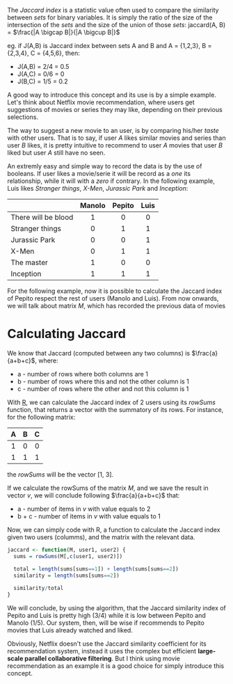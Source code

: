 The *Jaccard index* is a statistic value often used to compare the similarity between *sets* for binary variables. It is simply the ratio of the size of the intersection of the *sets* and the size of the union of those *sets*: jaccard(A, B) = $\frac{|A \bigcap B|}{|A \bigcup B|}$

eg. if J(A,B) is Jaccard index between sets A and B and A = {1,2,3}, B = {2,3,4}, C = {4,5,6}, then:

- J(A,B) = 2/4 = 0.5
- J(A,C) = 0/6 = 0
- J(B,C) = 1/5 = 0.2

A good way to introduce this concept and its use is by a simple example. Let's think about Netflix movie recommendation, where users get suggestions of movies or series they may like, depending on their previous selections.

The way to suggest a new movie to an user, is by comparing his/her *taste* with other users. That is to say, if user *A* likes similar movies and series than user *B* likes, it is pretty intuitive to recommend to user *A* movies that user *B* liked but user *A* still have no seen.

An extremly easy and simple way to record the data is by the use of booleans. If user likes a movie/serie it will be record as a *one* its relationship, while it will with a *zero* if contrary. In the following example, Luis likes *Stranger things*, *X-Men*, *Jurassic Park* and *Inception*:


|                     | Manolo | Pepito | Luis   |
| ------------------- |:------:| :-----:|:------:|
| There will be blood | 1      | 0      | 0      |
| Stranger things     | 0      | 1      | 1      |
| Jurassic Park       | 0      | 0      | 1      |
| X-Men               | 0      | 1      | 1      |
| The master          | 1      | 0      | 0      |
| Inception           | 1      | 1      | 1      |


For the following example, now it is possible to calculate the Jaccard index of Pepito respect the rest of users (Manolo and Luis). From now onwards, we will talk about matrix *M*, which has recorded the previous data of movies

# Calculating Jaccard

We know that Jaccard (computed between any two columns) is $\frac{a}{a+b+c}$, where:

- a - number of rows where both columns are 1
- b - number of rows where this and not the other column is 1
- c - number of rows where the other and not this column is 1

With [R](https://www.r-project.org/), we can calculate the Jaccard index of 2 users using its *rowSums* function, that returns a vector with the summatory of its rows. For instance, for the following matrix:

| A | B | C |
|:-:|:-:|:-:|
| 1 | 0 | 0 |
| 1 | 1 | 1 |

the *rowSums* will be the vector [1, 3].

If we calculate the rowSums of the matrix *M*, and we save the result in vector *v*, we will conclude following $\frac{a}{a+b+c}$ that:

- a - number of items in *v* with value equals to 2
- b + c - number of items in *v* with value equals to 1

Now, we can simply code with R, a function to calculate the Jaccard index given two users (columms), and the matrix with the relevant data.

```R
jaccard <- function(M, user1, user2) {
  sums = rowSums(M[,c(user1, user2)])

  total = length(sums[sums==1]) + length(sums[sums==2])
  similarity = length(sums[sums==2])
  
  similarity/total
}
```

We will conclude, by using the algorithm, that the Jaccard similarity index of Pepito and Luis is pretty high (3/4) while it is low between Pepito and Manolo (1/5). Our system, then, will be wise if recommends to Pepito movies that Luis already watched and liked.

Obviously, Netflix doesn't use the Jaccard similarity coefficient for its recommendation system, instead it uses the complex but efficient **large-scale parallel collaborative filtering**. But I think using movie recommendation as an example it is a good choice for simply introduce this concept.
